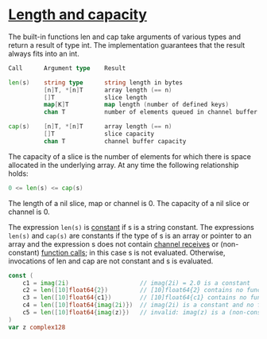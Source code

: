 # [Length and capacity](#length-and-capacity)

The built-in functions len and cap take arguments of various types and return a result of type int. The implementation guarantees that the result always fits into an int.

```go
Call      Argument type    Result

len(s)    string type      string length in bytes
          [n]T, *[n]T      array length (== n)
          []T              slice length
          map[K]T          map length (number of defined keys)
          chan T           number of elements queued in channel buffer

cap(s)    [n]T, *[n]T      array length (== n)
          []T              slice capacity
          chan T           channel buffer capacity
```

The capacity of a slice is the number of elements for which there is space allocated in the underlying array. At any time the following relationship holds:

```go
0 <= len(s) <= cap(s)
```

The length of a nil slice, map or channel is 0. The capacity of a nil slice or channel is 0.

The expression `len(s)` is [constant](/Constants/) if s is a string constant. The expressions `len(s)` and `cap(s)` are constants if the type of s is an array or pointer to an array and the expression s does not contain [channel receives](/Expressions/receive_operator.html) or (non-constant) [function calls](/Expressions/calls.html); in this case s is not evaluated. Otherwise, invocations of len and cap are not constant and s is evaluated.

```go
const (
	c1 = imag(2i)                    // imag(2i) = 2.0 is a constant
	c2 = len([10]float64{2})         // [10]float64{2} contains no function calls
	c3 = len([10]float64{c1})        // [10]float64{c1} contains no function calls
	c4 = len([10]float64{imag(2i)})  // imag(2i) is a constant and no function call is issued
	c5 = len([10]float64{imag(z)})   // invalid: imag(z) is a (non-constant) function call
)
var z complex128
```